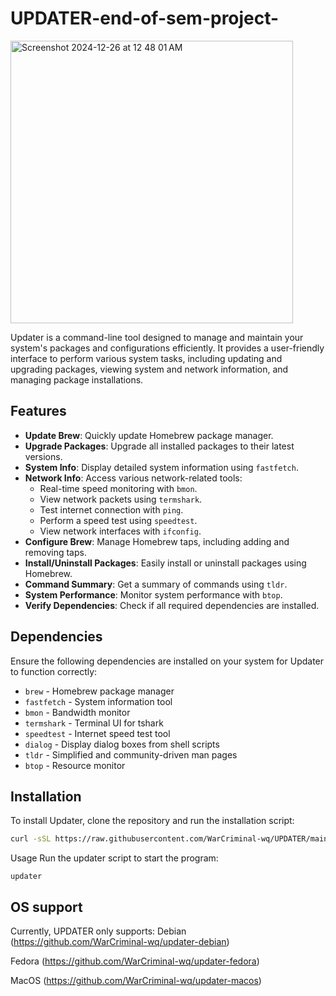 # UPDATER-end-of-sem-project-

<img width="452" alt="Screenshot 2024-12-26 at 12 48 01 AM" src="https://github.com/user-attachments/assets/c010b0ec-b783-4d2d-9d64-1105b9ebef38" />


 Updater is a command-line tool designed to manage and maintain your system's packages and configurations efficiently. It provides a user-friendly interface to perform various system tasks, including updating and upgrading packages, viewing system and network information, and managing package installations.

## Features

- **Update Brew**: Quickly update Homebrew package manager.
- **Upgrade Packages**: Upgrade all installed packages to their latest versions.
- **System Info**: Display detailed system information using `fastfetch`.
- **Network Info**: Access various network-related tools:
  - Real-time speed monitoring with `bmon`.
  - View network packets using `termshark`.
  - Test internet connection with `ping`.
  - Perform a speed test using `speedtest`.
  - View network interfaces with `ifconfig`.
- **Configure Brew**: Manage Homebrew taps, including adding and removing taps.
- **Install/Uninstall Packages**: Easily install or uninstall packages using Homebrew.
- **Command Summary**: Get a summary of commands using `tldr`.
- **System Performance**: Monitor system performance with `btop`.
- **Verify Dependencies**: Check if all required dependencies are installed.

## Dependencies

Ensure the following dependencies are installed on your system for Updater to function correctly:

- `brew` - Homebrew package manager
- `fastfetch` - System information tool
- `bmon` - Bandwidth monitor
- `termshark` - Terminal UI for tshark
- `speedtest` - Internet speed test tool
- `dialog` - Display dialog boxes from shell scripts
- `tldr` - Simplified and community-driven man pages
- `btop` - Resource monitor

## Installation

To install Updater, clone the repository and run the installation script:

```bash
curl -sSL https://raw.githubusercontent.com/WarCriminal-wq/UPDATER/main/install-V2.sh | bash

```
Usage
Run the updater script to start the program:
```
updater
```
## OS support
Currently, UPDATER only supports:
Debian (https://github.com/WarCriminal-wq/updater-debian)

Fedora (https://github.com/WarCriminal-wq/updater-fedora)

MacOS (https://github.com/WarCriminal-wq/updater-macos)
